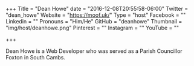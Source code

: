 +++
Title = "Dean Howe"
date = "2016-12-08T20:55:58-06:00"
Twitter = "dean_howe"
Website = "https://moof.uk/"
Type = "host"
Facebook = ""
Linkedin = ""
Pronouns = "Him/He"
GitHub = "deanhowe"
Thumbnail = "img/host/deanhowe.png"
Pinterest = ""
Instagram = ""
YouTube = ""

+++

Dean Howe is a Web Developer who was served as a Parish Councillor Foxton in South Cambs.